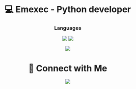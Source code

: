 <h1 align="center">💻 Emexec - Python developer </h1>


<h3 align="center">Languages</h1>
<div align="center">
  <div>
    <img src="https://img.shields.io/badge/-Python-090909?style=for-the-badge&logo=python&logoColor=3776AB">
    <img src="https://img.shields.io/badge/JavaScript-090909?style=for-the-badge&logo=javascript&logoColor=F7DF1E">
  </div>
</div>

<p align="center">
  <img src="https://github-readme-stats.vercel.app/api?username=emexec&theme=tokyonight&show_icons=true&hide_border=true&count_private=true&locale=en">
</p>


<h1 align="center">🔗 Connect with Me</h1>
<div align="center">
  <a href="https://t.me/emexec"><img src="https://img.shields.io/badge/Telegram-2CA5E0?style=for-the-badge&logo=telegram&logoColor=white"></a>
</div>
